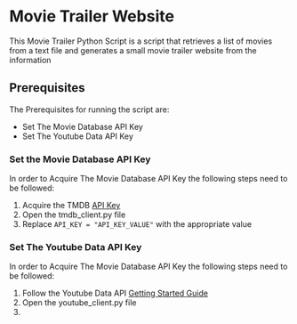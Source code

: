 # Movie Trailer Website
This Movie Trailer Python Script is a script that retrieves a list of movies from a text file and generates a small movie trailer website from the information
## Prerequisites
The Prerequisites for running the script are:
- Set The Movie Database API Key
- Set The Youtube Data API Key

### Set the Movie Database API Key

In order to Acquire The Movie Database API Key the following steps need to be followed:

1. Acquire the TMDB [API Key](https://developers.themoviedb.org/3)
2. Open the tmdb_client.py file
3. Replace `API_KEY = "API_KEY_VALUE"` with the appropriate value

### Set The Youtube Data API Key

In order to Acquire The Movie Database API Key the following steps need to be followed:

1. Follow the Youtube Data API [Getting Started Guide](https://developers.google.com/youtube/v3/getting-started)
2. Open the youtube_client.py file
3.